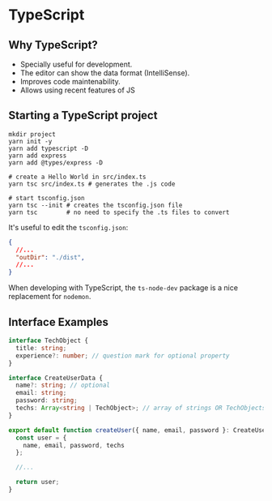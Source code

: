 # TypeScript

## Why TypeScript?

- Specially useful for development.
- The editor can show the data format (IntelliSense).
- Improves code maintenability.
- Allows using recent features of JS


## Starting a TypeScript project

```
mkdir project
yarn init -y
yarn add typescript -D
yarn add express
yarn add @types/express -D

# create a Hello World in src/index.ts
yarn tsc src/index.ts # generates the .js code

# start tsconfig.json
yarn tsc --init # creates the tsconfig.json file
yarn tsc        # no need to specify the .ts files to convert
```

It's useful to edit the `tsconfig.json`:
```json
{
  //...
  "outDir": "./dist",
  //...
}
```

When developing with TypeScript, the `ts-node-dev` package is a nice replacement for `nodemon`.


## Interface Examples

```ts
interface TechObject {
  title: string;
  experience?: number; // question mark for optional property
}

interface CreateUserData {
  name?: string; // optional
  email: string;
  password: string;
  techs: Array<string | TechObject>; // array of strings OR TechObjects
}

export default function createUser({ name, email, password }: CreateUserData) {
  const user = {
    name, email, password, techs
  };

  //...

  return user;
}
```
